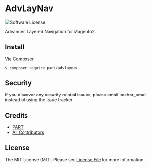 # AdvLayNav

[![Software License][ico-license]](LICENSE.md)

Advanced Layered Navigation for Magento2.

## Install

Via Composer

``` bash
$ composer require part/advlaynav
```

## Security

If you discover any security related issues, please email :author_email instead of using the issue tracker.

## Credits

- [PART][link-author]
- [All Contributors][link-contributors]

## License

The MIT License (MIT). Please see [License File](LICENSE.md) for more information.

[ico-license]: https://img.shields.io/badge/license-MIT-brightgreen.svg?style=flat-square

[link-author]: https://github.com/PartBerlin
[link-contributors]: ../../contributors
